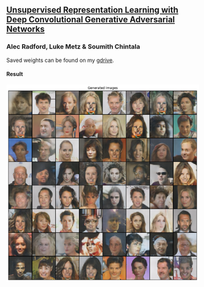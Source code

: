 ## [Unsupervised Representation Learning with Deep Convolutional Generative Adversarial Networks](https://arxiv.org/abs/1511.06434)

### Alec Radford, Luke Metz & Soumith Chintala

Saved weights can be found on my [gdrive](https://drive.google.com/drive/folders/1qSebyz5fwMFonhR8-fkDtup8-IwHsOa0?usp=sharing).

#### Result
<img src="images/result_DCGAN.png">